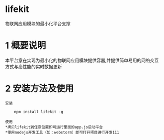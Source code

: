 # lifekit

物联网应用模块的最小化平台支撑

# 1 概要说明

本平台意在实现为最小化的物联网应用模块提供容器,并提供简单易用的网络交互方式与高性能的实时数据更新<br>

# 2 安装方法及使用

    安装
```javascript  
    npm install lifekit -g
```  
    使用
    *拷贝lifekit到任意位置即可运行里面的app.js启动平台
    *使用nodejs开发工具（如：webstorm）即可打开项目进行开发111
    
